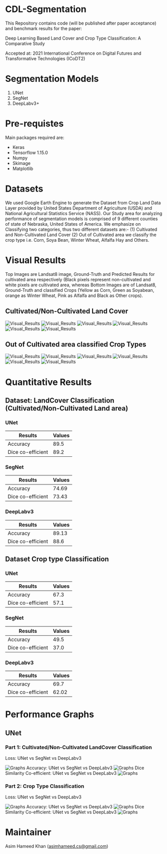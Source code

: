 # CDL-Segmentation
This Repository contains code (will be published after paper acceptance) and benchmark results for the paper:

Deep Learning Based Land Cover and Crop Type Classification: A Comparative Study

Accepted at: 2021 International Conference on Digital Futures and Transformative Technologies (ICoDT2) 

# Segmentation Models
1. UNet
2. SegNet
3. DeepLabv3+

# Pre-requistes
Main packages required are:
 - Keras
 - Tensorflow 1.15.0
 - Numpy
 - Skimage
 - Matplotlib

# Datasets
We used Google Earth Engine to generate the Dataset from Crop Land Data Layer provided by United States Department of Agriculture (USDA)
 and National Agricultural Statistics Service (NASS). Our Study area for analyzing performance of segmentation models is comprised of 9 different 
 counties of state of Nebraska, United States of America. We emphasize on Classifying two categories, thus two different datasets are:-
 (1) Cultivated and Non-Cultivated Land Cover 
 (2) Out of Cultivated area we classify the crop type i.e. Corn, Soya Bean, Winter Wheat, Alfalfa Hay and Others.

# Visual Results
Top Images are Landsat8 image, Ground-Truth and Predicted Results for cultivated area respectively (Black pixels represent non-cultivated and white pixels are cultivated area,
 whereas Bottom Images are of Landsat8, Ground-Truth and classified Crops (Yellow as Corn, Green as Soyabean, orange as Winter Wheat, Pink as Alfalfa and Black as Other crops).
 
## Cultivated/Non-Cultivated Land Cover
![Visual_Results](Images/landcover_1.png)
![Visual_Results](Images/landcover_2.png)
![Visual_Results](Images/landcover_3.png)
![Visual_Results](Images/landcover_4.png)
![Visual_Results](Images/landcover_5.png)
![Visual_Results](Images/landcover_6.png)

## Out of Cultivated area classified Crop Types
![Visual_Results](Images/crop_1.png)
![Visual_Results](Images/crop_2.png)
![Visual_Results](Images/crop_3.png)
![Visual_Results](Images/crop_4.png)
![Visual_Results](Images/crop_5.png)
![Visual_Results](Images/crop_6.png)

# Quantitative Results

## Dataset: LandCover Classification (Cultivated/Non-Cultivated Land area)
### UNet
Results | Values
------------ | -------------
Accuracy | 89.5
Dice co-efficient |89.2


### SegNet
Results | Values
------------ | -------------
Accuracy| 74.69
Dice co-efficient | 73.43

### DeepLabv3
Results | Values
------------ | -------------
Accuracy | 89.13
Dice co-efficient | 88.6

## Dataset Crop type Classification
### UNet
Results | Values
------------ | -------------
Accuracy | 67.3
Dice co-efficient |57.1


### SegNet
Results | Values
------------ | -------------
Accuracy| 49.5
Dice co-efficient | 37.0

### DeepLabv3
Results | Values
------------ | -------------
Accuracy | 69.7
Dice co-efficient | 62.02


# Performance Graphs

## UNet

### Part 1: Cultivated/Non-Cultivated LandCover Classification
Loss: UNet vs SegNet vs DeepLabv3

![Graphs](Graphs/Cultivated_loss.png)
Accuracy: UNet vs SegNet vs DeepLabv3
![Graphs](Graphs/Cultivated_accuracy.png)
Dice Similarity Co-efficient: UNet vs SegNet vs DeepLabv3
![Graphs](Graphs/Cultivated_dice.png)

### Part 2: Crop Type Classification
Loss: UNet vs SegNet vs DeepLabv3

![Graphs](Graphs/Crops_loss.png)
Accuracy: UNet vs SegNet vs DeepLabv3
![Graphs](Graphs/Crops_accuracy.png)
Dice Similarity Co-efficient: UNet vs SegNet vs DeepLabv3
![Graphs](Graphs/Crops_dice.png)


# Maintainer 
Asim Hameed Khan (asimhameed.cs@gmail.com)


